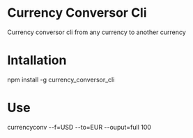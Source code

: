 # Currency Conversor Cli
Currency conversor cli from any currency to another currency

# Intallation

npm install -g currency_conversor_cli


# Use

currencyconv --f=USD --to=EUR  --ouput=full 100